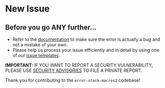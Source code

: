 # New Issue

## Before you go ANY further...

-   Refer to the [documentation](https://docs.rs/error-stack-macros2) to make sure the error is actually a bug and not a mistake of your own.
-   Please help us process your issue efficiently and in detail by using one of our [issue templates](https://github.com/LuisFerLCC/error-stack-macros2/issues/new/choose).

**IMPORTANT:** IF YOU WANT TO REPORT A SECURITY VULNERABILITY, PLEASE USE [SECURITY ADVISORIES](https://github.com/LuisFerLCC/error-stack-macros2/security/advisories/new) TO FILE A PRIVATE REPORT.

Thank you for contributing to the `error-stack-macros2` codebase!
